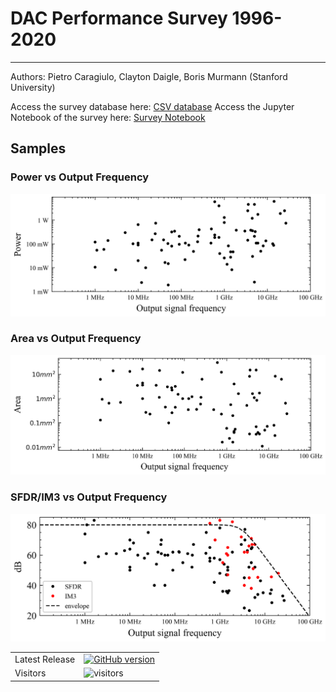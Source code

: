 # DAC Performance Survey 1996-2020
----
Authors: Pietro Caragiulo, Clayton Daigle, Boris Murmann (Stanford University)
<!--  
For use in publications and presentations please cite this data collection as follows:
P. Caragiulo, "DAC Performance Survey 1996-2020," [Online]. Available: https://github.com/pietro-caragiulo/survey-DAC.
-->
Access the survey database here: <a href="https://github.com/pietro-caragiulo/survey-DAC/tree/master/data/data.csv">CSV database</a>
Access the Jupyter Notebook of the survey here: <a href="https://github.com/pietro-caragiulo/survey-DAC/blob/master/notebook/survey.ipynb">Survey Notebook</a>



## Samples
### Power vs Output Frequency
![Power comparison](https://github.com/pietro-caragiulo/survey-DAC/blob/master/assets/sample/survey-power.png)
### Area vs Output Frequency
![Area comparison](https://github.com/pietro-caragiulo/survey-DAC/blob/master/assets/sample/survey-area.png)
### SFDR/IM3 vs Output Frequency
![SFDR/IM3 comparison](https://github.com/pietro-caragiulo/survey-DAC/blob/master/assets/sample/survey-sfdr-im3.png)

<table>
<tr>
  <td>Latest Release</td>
  <td>
<a href="https://badge.fury.io/gh/pietro-caragiulo%2Fsurvey-DAC"><img src="https://badge.fury.io/gh/pietro-caragiulo%2Fsurvey-DAC.svg" alt="GitHub version" height="18"></a>
  </td>
</tr>
  
<tr> 
  <td>Visitors</td>
  <td>
    <img src="https://visitor-badge.glitch.me/badge?page_id=pietro-caragiulo.survey-DAC" alt="visitors"/>
  </td>  
</tr>



